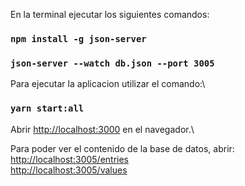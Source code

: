 En la terminal ejecutar los siguientes comandos:
### `npm install -g json-server`
### `json-server --watch db.json --port 3005`

Para ejecutar la aplicacion utilizar el comando:\
### `yarn start:all`

Abrir [http://localhost:3000](http://localhost:3000) en el navegador.\

Para poder ver el contenido de la base de datos, abrir:
[http://localhost:3005/entries](http://localhost:3005/entries)\
[http://localhost:3005/values](http://localhost:3005/values)